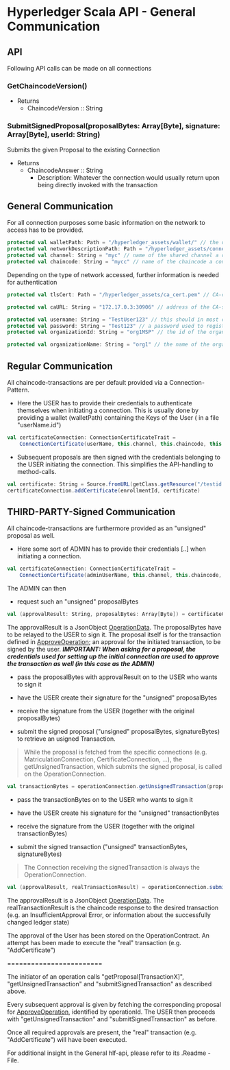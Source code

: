 # <a id="General Communication" /> Hyperledger Scala API - General Communication

## API
Following API calls can be made on all connections

### GetChaincodeVersion()
- Returns 
    - ChaincodeVersion :: String 

### SubmitSignedProposal(proposalBytes: Array[Byte], signature: Array[Byte], userId: String)
Submits the given Proposal to the existing Connection
- Returns
    -  ChaincodeAnswer :: String 
        - Description: Whatever the connection would usually return upon being directly invoked with the transaction

## General Communication
For all connection purposes some basic information on the network to access has to be provided.
```scala
protected val walletPath: Path = "/hyperledger_assets/wallet/" // the directory containing your certificates.
protected val networkDescriptionPath: Path = "/hyperledger_assets/connection_profile.yaml" // the file describing the existing network.
protected val channel: String = "myc" // name of the shared channel a connection is requested for.
protected val chaincode: String = "mycc" // name of the chaincode a connection is requested for.
```

Depending on the type of network accessed, further information is needed for authentication
```scala
protected val tlsCert: Path = "/hyperledger_assets/ca_cert.pem" // CA-certificate to have your client validate that the server you are talking to is actually the CA.

protected val caURL: String = "172.17.0.3:30906" // address of the CA-server.

protected val username: String = "TestUser123" // this should in most cases be the name of the .id file in your wallet directory.
protected val password: String = "Test123" // a password used to register a user and receive/set a certificate for said user when enrolling.
protected val organizationId: String = "org1MSP" // the id of the organization the user belongs to.

protected val organizationName: String = "org1" // the name of the organization the user belongs to.

```

## Regular Communication
All chaincode-transactions are per default provided via a Connection-Pattern.
- Here the USER has to provide their credentials to authenticate themselves when initiating a connection.
    This is usually done by providing a wallet (walletPath) containing the Keys of the User ( in a file "userName.id")
```scala
val certificateConnection: ConnectionCertificateTrait = 
    ConnectionCertificate(userName, this.channel, this.chaincode, this.walletPath, this.networkDescriptionPath)
```
- Subsequent proposals are then signed with the credentials belonging to the USER initiating the connection.
    This simplifies the API-handling to method-calls.
```scala
val certificate: String = Source.fromURL(getClass.getResource("/testid.csr")).mkString
certificateConnection.addCertificate(enrollmentId, certificate)
```

## THIRD-PARTY-Signed Communication
All chaincode-transactions are furthermore provided as an "unsigned" proposal as well.

- Here some sort of ADMIN has to provide their credentials [..] when initiating a connection.
```scala
val certificateConnection: ConnectionCertificateTrait = 
    ConnectionCertificate(adminUserName, this.channel, this.chaincode, this.adminWalletPath, this.networkDescriptionPath)
```
The ADMIN can then 
- request such an "unsigned" proposalBytes
```scala
val (approvalResult: String, proposalBytes: Array[Byte]) = certificateConnection.getProposalAddCertificate(userCertificate, enrollmentId, certificate)
```
The approvalResult is a JsonObject [OperationData](../chaincode/operation.md#OperationData).
The proposalBytes have to be relayed to the USER to sign it. The proposal itself is for the transaction defined in [ApproveOperation](./operation.md#ApproveOperation); an approval for the initiated transaction, to be signed by the user.
**_IMPORTANT: When asking for a proposal, the credentials used for setting up the initial connection are used to approve the transaction as well (in this case as the ADMIN)_**

- pass the proposalBytes with approvalResult on to the USER who wants to sign it
- have the USER create their signature for the "unsigned" proposalBytes
- receive the signature from the USER (together with the original proposalBytes)

- submit the signed proposal ("unsigned" proposalBytes, signatureBytes) to retrieve an usigned Transaction.
> While the proposal is fetched from the specific connections (e.g. MatriculationConnection, CertificateConnection, ...), the getUnsignedTransaction, which submits the signed proposal, is called on the OperationConnection.
```scala
val transactionBytes = operationConnection.getUnsignedTransaction(proposalBytes: Array[Byte], signatureBytes: Array[Byte])
```

- pass the transactionBytes on to the USER who wants to sign it
- have the USER create his signature for the "unsigned" transactionBytes
- receive the signature from the USER (together with the original transactionBytes)

- submit the signed transaction ("unsigned" transactionBytes, signatureBytes)
>The Connection receiving the signedTransaction is always the OperationConnection.
```scala
val (approvalResult, realTransactionResult) = operationConnection.submitSignedTransaction(transactionBytes: Array[Byte], signatureBytes: Array[Byte])
```
The approvalResult is a JsonObject [OperationData](../chaincode/operation.md#OperationData).
The realTransactionResult is the chaincode response to the desired transaction
(e.g. an InsufficientApproval Error, or information about the successfully changed ledger state)

The approval of the User has been stored on the OperationContract.
An attempt has been made to execute the "real" transaction (e.g. "AddCertificate")

========================  

The initiator of an operation calls "getProposal[TransactionX]", "getUnsignedTransaction" and "submitSignedTransaction" as described above.

Every subsequent approval is given by fetching the corresponding proposal for [ApproveOperation](./operation.md#ApproveOperation), identified by operationId. The USER then proceeds with "getUnsignedTransaction" and "submitSignedTransaction" as before.

Once all required approvals are present, the "real" transaction (e.g. "AddCertificate") will have been executed.

For additional insight in the General hlf-api, please refer to its .Readme - File.
